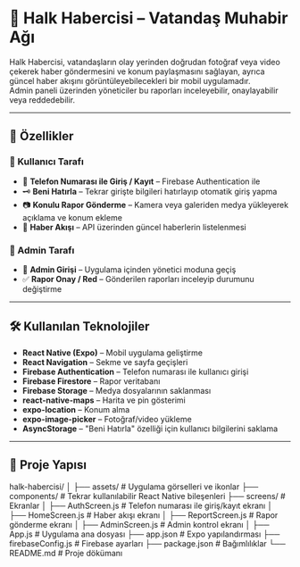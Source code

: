 # 📰 Halk Habercisi – Vatandaş Muhabir Ağı

Halk Habercisi, vatandaşların olay yerinden doğrudan fotoğraf veya video çekerek haber göndermesini ve konum paylaşmasını sağlayan, ayrıca güncel haber akışını görüntüleyebilecekleri bir mobil uygulamadır.  
Admin paneli üzerinden yöneticiler bu raporları inceleyebilir, onaylayabilir veya reddedebilir.

---

## 🚀 Özellikler

### 👤 Kullanıcı Tarafı
- 📱 **Telefon Numarası ile Giriş / Kayıt** – Firebase Authentication ile
- 🗝 **Beni Hatırla** – Tekrar girişte bilgileri hatırlayıp otomatik giriş yapma
- 📷 **Konulu Rapor Gönderme** – Kamera veya galeriden medya yükleyerek açıklama ve konum ekleme
- 📰 **Haber Akışı** – API üzerinden güncel haberlerin listelenmesi

### 🔑 Admin Tarafı
- 🔐 **Admin Girişi** – Uygulama içinden yönetici moduna geçiş
- ✅ **Rapor Onay / Red** – Gönderilen raporları inceleyip durumunu değiştirme

---

## 🛠 Kullanılan Teknolojiler

- **React Native (Expo)** – Mobil uygulama geliştirme
- **React Navigation** – Sekme ve sayfa geçişleri
- **Firebase Authentication** – Telefon numarası ile kullanıcı girişi
- **Firebase Firestore** – Rapor veritabanı
- **Firebase Storage** – Medya dosyalarının saklanması
- **react-native-maps** – Harita ve pin gösterimi
- **expo-location** – Konum alma
- **expo-image-picker** – Fotoğraf/video yükleme
- **AsyncStorage** – "Beni Hatırla" özelliği için kullanıcı bilgilerini saklama

---

## 📂 Proje Yapısı

halk-habercisi/
│
├── assets/ # Uygulama görselleri ve ikonlar
├── components/ # Tekrar kullanılabilir React Native bileşenleri
├── screens/ # Ekranlar
│ ├── AuthScreen.js # Telefon numarası ile giriş/kayıt ekranı
│ ├── HomeScreen.js # Haber akışı ekranı
│ ├── ReportScreen.js # Rapor gönderme ekranı
│ ├── AdminScreen.js # Admin kontrol ekranı
│
├── App.js # Uygulama ana dosyası
├── app.json # Expo yapılandırması
├── firebaseConfig.js # Firebase ayarları
├── package.json # Bağımlılıklar
└── README.md # Proje dökümanı
